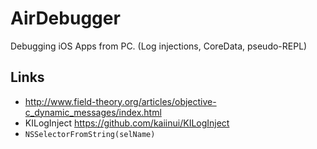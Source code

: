 AirDebugger
===========

Debugging iOS Apps from PC. (Log injections, CoreData, pseudo-REPL)

Links
---

- http://www.field-theory.org/articles/objective-c_dynamic_messages/index.html
- KILogInject https://github.com/kaiinui/KILogInject
- `NSSelectorFromString(selName)`
